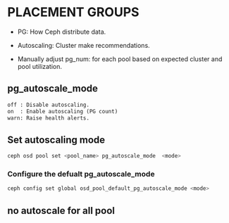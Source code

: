 # PLACEMENT GROUPS

+ PG: How Ceph distribute data.

+ Autoscaling: Cluster make recommendations.
+ Manually adjust pg_num: for each pool based on expected cluster and pool utilization.

## pg_autoscale_mode
```txt
off : Disable autoscaling.
on  : Enable autoscaling (PG count)
warn: Raise health alerts.
```

## Set autoscaling mode
```sh
ceph osd pool set <pool_name> pg_autoscale_mode  <mode>
```

### Configure the defualt pg_autoscale_mode
```sh
ceph config set global osd_pool_default_pg_autoscale_mode <mode>
```

## no autoscale for all pool  
